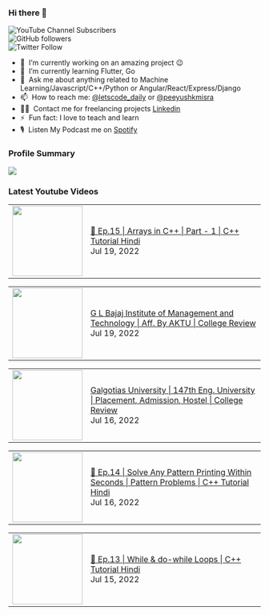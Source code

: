 ### Hi there 👋

![YouTube Channel Subscribers](https://img.shields.io/youtube/channel/subscribers/UCgmk1KXmrHXt_DO0kScyVmQ?style=social)  
![GitHub followers](https://img.shields.io/github/followers/misrapk?style=social)  
![Twitter Follow](https://img.shields.io/twitter/follow/peeyushkmisra?style=social)

- 🔭 &nbsp;I’m currently working on an amazing project :wink:
- 🌱 &nbsp;I’m currently learning Flutter, Go
- 💬 &nbsp;Ask me about anything related to Machine Learning/Javascript/C++/Python or Angular/React/Express/Django
- 📫 &nbsp;How to reach me: [@letscode_daily](https://www.instagram.com/letscode_daily/) or [@peeyushkmisra](https://www.instagram.com/peeyushkmisra/)
- 👨‍💻 &nbsp;Contact me for freelancing projects [Linkedin](https://www.linkedin.com/in/peeyushkmisra/)
- ⚡ &nbsp;Fun fact: I love to teach and learn
- 🎙 &nbsp;Listen My Podcast me on [Spotify](https://open.spotify.com/show/5HlTHA4yxnj56N1klajpQc)

### Profile Summary

![](https://github-profile-summary-cards.vercel.app/api/cards/profile-details?username=misrapk&theme=dracula)

### Latest Youtube Videos

<!-- YOUTUBE:START --><table><tr><td><a href="https://www.youtube.com/watch?v=4Kd4bbsfjpA"><img width="140px" src="https://i.ytimg.com/vi/4Kd4bbsfjpA/mqdefault.jpg"></a></td>
<td><a href="https://www.youtube.com/watch?v=4Kd4bbsfjpA">🔴 Ep.15 | Arrays in C++  | Part - 1 | C++ Tutorial Hindi</a><br/>Jul 19, 2022</td></tr></table>
<table><tr><td><a href="https://www.youtube.com/watch?v=d-A8rFo3vZ0"><img width="140px" src="https://i.ytimg.com/vi/d-A8rFo3vZ0/mqdefault.jpg"></a></td>
<td><a href="https://www.youtube.com/watch?v=d-A8rFo3vZ0">G L Bajaj Institute of Management and Technology | Aff. By AKTU | College Review</a><br/>Jul 19, 2022</td></tr></table>
<table><tr><td><a href="https://www.youtube.com/watch?v=4ZmVg9f4aVE"><img width="140px" src="https://i.ytimg.com/vi/4ZmVg9f4aVE/mqdefault.jpg"></a></td>
<td><a href="https://www.youtube.com/watch?v=4ZmVg9f4aVE">Galgotias University | 147th Eng. University | Placement, Admission, Hostel | College Review</a><br/>Jul 16, 2022</td></tr></table>
<table><tr><td><a href="https://www.youtube.com/watch?v=Okmn2o1Umhw"><img width="140px" src="https://i.ytimg.com/vi/Okmn2o1Umhw/mqdefault.jpg"></a></td>
<td><a href="https://www.youtube.com/watch?v=Okmn2o1Umhw">🔴 Ep.14 | Solve Any Pattern Printing Within Seconds | Pattern Problems | C++ Tutorial Hindi</a><br/>Jul 16, 2022</td></tr></table>
<table><tr><td><a href="https://www.youtube.com/watch?v=xLtuY08Ccf0"><img width="140px" src="https://i.ytimg.com/vi/xLtuY08Ccf0/mqdefault.jpg"></a></td>
<td><a href="https://www.youtube.com/watch?v=xLtuY08Ccf0">🔴 Ep.13 | While &amp; do-while Loops | C++ Tutorial Hindi</a><br/>Jul 15, 2022</td></tr></table>
<!-- YOUTUBE:END -->
